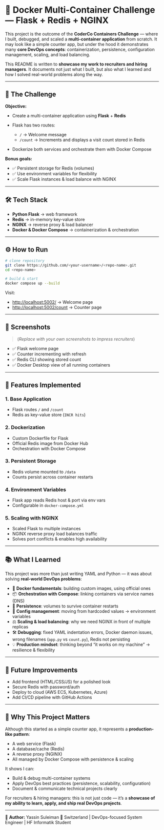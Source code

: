 # 🐳 Docker Multi-Container Challenge — Flask + Redis + NGINX

This project is the outcome of the **CoderCo Containers Challenge** — where I built, debugged, and scaled a **multi-container application** from scratch. It may look like a simple counter app, but under the hood it demonstrates many **core DevOps concepts**: containerization, persistence, configuration management, scaling, and load balancing.

This README is written to **showcase my work to recruiters and hiring managers**. It documents not just what I built, but also what I learned and how I solved real-world problems along the way.

---

## 🎯 The Challenge

**Objective:**

* Create a multi-container application using **Flask** + **Redis**
* Flask has two routes:

  * `/` → Welcome message
  * `/count` → Increments and displays a visit count stored in Redis
* Dockerize both services and orchestrate them with Docker Compose

**Bonus goals:**

* ✅ Persistent storage for Redis (volumes)
* ✅ Use environment variables for flexibility
* ✅ Scale Flask instances & load balance with NGINX

---

## 🛠 Tech Stack

* **Python Flask** → web framework
* **Redis** → in-memory key-value store
* **NGINX** → reverse proxy & load balancer
* **Docker & Docker Compose** → containerization & orchestration

---

## ⚙️ How to Run

```bash
# clone repository
git clone https://github.com/<your-username>/<repo-name>.git
cd <repo-name>

# build & start
docker compose up --build
```

Visit:

* [http://localhost:5002/](http://localhost:5002/) → Welcome page
* [http://localhost:5002/count](http://localhost:5002/count) → Counter page

---

## 📸 Screenshots

> (*Replace with your own screenshots to impress recruiters*)

* ✅ Flask welcome page
* ✅ Counter incrementing with refresh
* ✅ Redis CLI showing stored count
* ✅ Docker Desktop view of all running containers

---

## 🚀 Features Implemented

### 1. Base Application

* Flask routes `/` and `/count`
* Redis as key-value store (`INCR hits`)

### 2. Dockerization

* Custom Dockerfile for Flask
* Official Redis image from Docker Hub
* Orchestration with Docker Compose

### 3. Persistent Storage

* Redis volume mounted to `/data`
* Counts persist across container restarts

### 4. Environment Variables

* Flask app reads Redis host & port via env vars
* Configurable in `docker-compose.yml`

### 5. Scaling with NGINX

* Scaled Flask to multiple instances
* NGINX reverse proxy load balances traffic
* Solves port conflicts & enables high availability

---

## 📚 What I Learned

This project was more than just writing YAML and Python — it was about solving **real-world DevOps problems**:

* 🐳 **Docker fundamentals**: building custom images, using official ones
* 📦 **Orchestration with Compose**: linking containers via service names (DNS)
* 💾 **Persistence**: volumes to survive container restarts
* 🔑 **Config management**: moving from hardcoded values → environment variables
* ⚖️ **Scaling & load balancing**: why we need NGINX in front of multiple replicas
* 🛠 **Debugging**: fixed YAML indentation errors, Docker daemon issues, wrong filenames (`app.py` vs `count.py`), Redis not persisting
* 💡 **Production mindset**: thinking beyond “it works on my machine” → resilience & flexibility

---

## 🌱 Future Improvements

* Add frontend (HTML/CSS/JS) for a polished look
* Secure Redis with password/auth
* Deploy to cloud (AWS ECS, Kubernetes, Azure)
* Add CI/CD pipeline with GitHub Actions

---

## 💼 Why This Project Matters

Although this started as a simple counter app, it represents a **production-like pattern**:

* A web service (Flask)
* A database/cache (Redis)
* A reverse proxy (NGINX)
* All managed by Docker Compose with persistence & scaling

It shows I can:

* Build & debug multi-container systems
* Apply DevOps best practices (persistence, scalability, configuration)
* Document & communicate technical projects clearly

For recruiters & hiring managers: this is not just code — it’s a **showcase of my ability to learn, apply, and ship real DevOps projects**.

---

👤 **Author:** Yassin Suleiman
📍 Switzerland | DevOps-focused System Engineer | HF Informatik Student
